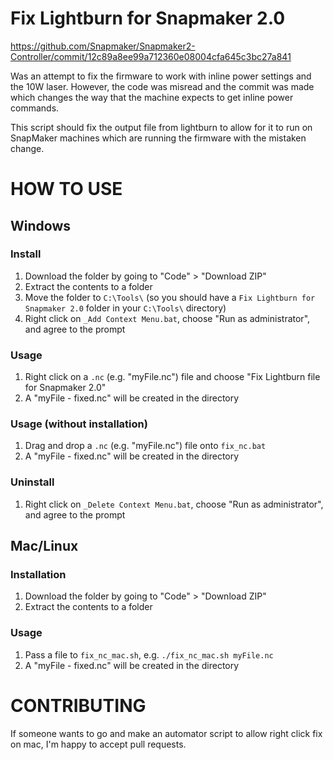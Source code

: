 # Fix Lightburn for Snapmaker 2.0
https://github.com/Snapmaker/Snapmaker2-Controller/commit/12c89a8ee99a712360e08004cfa645c3bc27a841

Was an attempt to fix the firmware to work with inline power settings and the 10W laser.
However, the code was misread and the commit was made which changes the way that the machine
expects to get inline power commands.

This script should fix the output file from lightburn to allow for it to run on SnapMaker machines
which are running the firmware with the mistaken change.

# HOW TO USE

## Windows
### Install
  1. Download the folder by going to "Code" > "Download ZIP"
  2. Extract the contents to a folder
  3. Move the folder to `C:\Tools\` (so you should have a `Fix Lightburn for Snapmaker 2.0` folder in your `C:\Tools\` directory)
  4. Right click on `_Add Context Menu.bat`, choose "Run as administrator", and agree to the prompt

### Usage
  1. Right click on a `.nc` (e.g. "myFile.nc") file and choose "Fix Lightburn file for Snapmaker 2.0"
  2. A "myFile - fixed.nc" will be created in the directory

### Usage (without installation)
  1. Drag and drop a `.nc` (e.g. "myFile.nc") file onto `fix_nc.bat` 
  2. A "myFile - fixed.nc" will be created in the directory

### Uninstall
  1. Right click on `_Delete Context Menu.bat`, choose "Run as administrator", and agree to the prompt

## Mac/Linux
### Installation
  1. Download the folder by going to "Code" > "Download ZIP"
  2. Extract the contents to a folder

### Usage
  1. Pass a file to `fix_nc_mac.sh`, e.g. `./fix_nc_mac.sh myFile.nc`
  2. A "myFile - fixed.nc" will be created in the directory

# CONTRIBUTING

If someone wants to go and make an automator script to allow right click fix on mac, I'm happy to accept pull requests.
